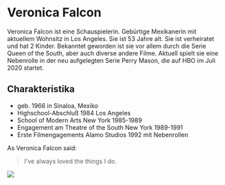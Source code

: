 # Veronica Falcon

Veronica Falcon ist eine Schauspielerin. Gebürtige Mexikanerin mit aktuellem Wohnsitz in Los Angeles. Sie ist 53 Jahre alt. Sie ist verheiratet und hat 2 Kinder. Bekanntet geworden ist sie vor allem 
durch die Serie Queen of the South, aber auch diverse andere Filme. Aktuell spielt sie eine Nebenrolle in der neu aufgelegten Serie Perry Mason, die auf HBO im Juli 2020 startet.

## Charakteristika

* geb. 1966 in Sinaloa, Mexiko
* Highschool-Abschluß 1984 Los Angeles
* School of Modern Arts New York 1985-1989
* Engagement am Theatre of the South New York 1989-1991
* Erste Filmengagements Alamo Studios 1992 mit Nebenrollen

As Veronica Falcon said:

> I've always loved the things
> I do.

<img src="https://www.google.com/url?sa=i&url=https%3A%2F%2Fwww.pinterest.co.kr%2Fpin%2F548524429607902724%2F&psig=AOvVaw1dqcWdPHNz7zqKT4LpSsIy&ust=1593070195823000&source=images&cd=vfe&ved=0CAIQjRxqFwoTCMi3tpT3meoCFQAAAAAdAAAAABAD"/>